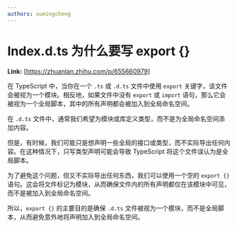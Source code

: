 ```yaml
---
authors: sumingcheng
---
```

# Index.d.ts 为什么要写 export {}



 **Link:** [https://zhuanlan.zhihu.com/p/655660979]



在 TypeScript 中，当你在一个 `.ts` 或 `.d.ts` 文件中使用 `export` 关键字，该文件会被视为一个模块。相反地，如果文件中没有 `export` 或 `import` 语句，那么它会被视为一个全局脚本，其中的所有声明都会被加入到全局命名空间。

在 `.d.ts` 文件中，通常我们希望为模块或库定义类型，而不是为全局命名空间添加内容。

但是，有时候，我们可能只是想声明一些全局的接口或类型，而不实际导出任何内容。在这种情况下，只写类型声明可能会导致 TypeScript 将这个文件误认为是全局脚本。

为了避免这个问题，但又不实际导出任何东西，我们可以使用一个空的 `export {}` 语句。这会将文件标记为模块，从而确保文件内的所有声明都仅在该模块中可见，而不是被加入到全局命名空间。

所以，`export {}` 的主要目的是确保 `.d.ts` 文件被视为一个模块，而不是全局脚本，从而避免意外地将声明加入到全局命名空间。


